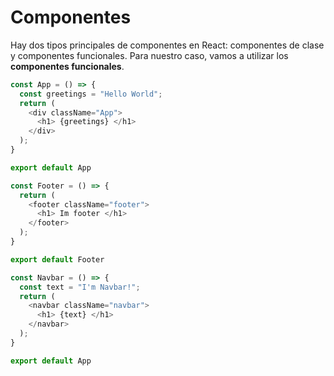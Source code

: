 
# Componentes

Hay dos tipos principales de componentes en React: componentes de clase y componentes funcionales. Para nuestro caso, vamos a utilizar los **componentes funcionales**.

<div grid="~ cols-2 gap-4">
<div>

```js {all|1,8|2|3-7|all|10|all}
const App = () => {
  const greetings = "Hello World";
  return (
    <div className="App">
      <h1> {greetings} </h1>
    </div>
  );
}

export default App
```

```js
const Footer = () => {
  return (
    <footer className="footer">
      <h1> Im footer </h1>
    </footer>
  );
}

export default Footer
```

</div>
<div class="~ mt-20">

```js
const Navbar = () => {
  const text = "I'm Navbar!";
  return (
    <navbar className="navbar">
      <h1> {text} </h1>
    </navbar>
  );
}

export default App
```

</div>
</div>